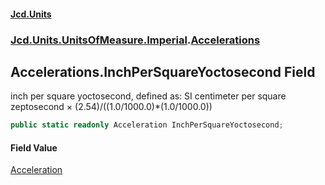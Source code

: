 #### [Jcd.Units](index.md 'index')
### [Jcd.Units.UnitsOfMeasure.Imperial](Jcd.Units.UnitsOfMeasure.Imperial.md 'Jcd.Units.UnitsOfMeasure.Imperial').[Accelerations](Accelerations.md 'Jcd.Units.UnitsOfMeasure.Imperial.Accelerations')

## Accelerations.InchPerSquareYoctosecond Field

inch per square yoctosecond, defined as: SI centimeter per square zeptosecond × (2.54)/((1.0/1000.0)*(1.0/1000.0))

```csharp
public static readonly Acceleration InchPerSquareYoctosecond;
```

#### Field Value
[Acceleration](Acceleration.md 'Jcd.Units.UnitTypes.Acceleration')